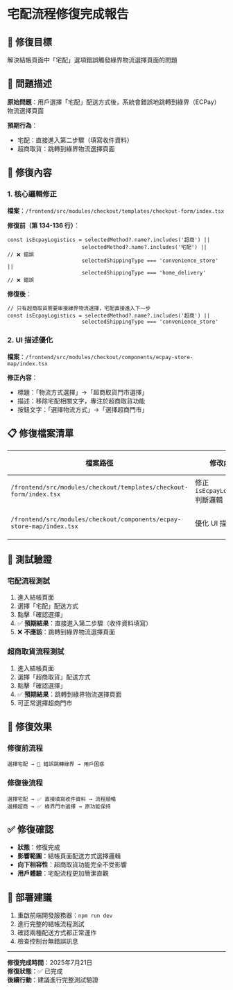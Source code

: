 # 宅配流程修復完成報告

## 🎯 修復目標
解決結帳頁面中「宅配」選項錯誤觸發綠界物流選擇頁面的問題

## 🚨 問題描述
**原始問題**：用戶選擇「宅配」配送方式後，系統會錯誤地跳轉到綠界（ECPay）物流選擇頁面

**預期行為**：
- 宅配：直接進入第二步驟（填寫收件資料）
- 超商取貨：跳轉到綠界物流選擇頁面

## 🔧 修復內容

### 1. 核心邏輯修正
**檔案**：`/frontend/src/modules/checkout/templates/checkout-form/index.tsx`

**修復前（第 134-136 行）**：
```tsx
const isEcpayLogistics = selectedMethod?.name?.includes('超商') || 
                        selectedMethod?.name?.includes('宅配') ||      // ❌ 錯誤
                        selectedShippingType === 'convenience_store' ||
                        selectedShippingType === 'home_delivery'       // ❌ 錯誤
```

**修復後**：
```tsx
// 只有超商取貨需要串接綠界物流選擇，宅配直接進入下一步
const isEcpayLogistics = selectedMethod?.name?.includes('超商') || 
                        selectedShippingType === 'convenience_store'
```

### 2. UI 描述優化
**檔案**：`/frontend/src/modules/checkout/components/ecpay-store-map/index.tsx`

**修正內容**：
- 標題：「物流方式選擇」→「超商取貨門市選擇」
- 描述：移除宅配相關文字，專注於超商取貨功能
- 按鈕文字：「選擇物流方式」→「選擇超商門市」

## 📋 修復檔案清單

| 檔案路徑 | 修改內容 | 狀態 |
|---------|---------|------|
| `/frontend/src/modules/checkout/templates/checkout-form/index.tsx` | 修正 `isEcpayLogistics` 判斷邏輯 | ✅ 完成 |
| `/frontend/src/modules/checkout/components/ecpay-store-map/index.tsx` | 優化 UI 描述文字 | ✅ 完成 |

## 🧪 測試驗證

### 宅配流程測試
1. 進入結帳頁面
2. 選擇「宅配」配送方式
3. 點擊「確認選擇」
4. ✅ **預期結果**：直接進入第二步驟（收件資料填寫）
5. ❌ **不應該**：跳轉到綠界物流選擇頁面

### 超商取貨流程測試
1. 進入結帳頁面
2. 選擇「超商取貨」配送方式
3. 點擊「確認選擇」
4. ✅ **預期結果**：跳轉到綠界物流選擇頁面
5. 可正常選擇超商門市

## 🎉 修復效果

### 修復前流程
```
選擇宅配 → 🚨 錯誤跳轉綠界 → 用戶困惑
```

### 修復後流程
```
選擇宅配 → ✅ 直接填寫收件資料 → 流程順暢
選擇超商 → ✅ 綠界門市選擇 → 原功能保持
```

## ✅ 修復確認

- **狀態**：修復完成
- **影響範圍**：結帳頁面配送方式選擇邏輯
- **向下相容性**：超商取貨功能完全不受影響
- **用戶體驗**：宅配流程更加簡潔直觀

## 🚀 部署建議

1. 重啟前端開發服務器：`npm run dev`
2. 進行完整的結帳流程測試
3. 確認兩種配送方式都正常運作
4. 檢查控制台無錯誤訊息

---

**修復完成時間**：2025年7月21日  
**修復狀態**：✅ 已完成  
**後續行動**：建議進行完整測試驗證
